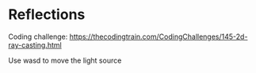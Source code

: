 # Reflections
Coding challenge: https://thecodingtrain.com/CodingChallenges/145-2d-ray-casting.html

Use wasd to move the light source

